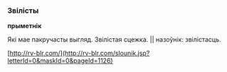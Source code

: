 ### Звілісты
**прыметнік**

Які мае пакручасты выгляд. Звілістая сцежка. || назоўнік: звілістасць.

<a rel="author">[http://rv-blr.com/](http://rv-blr.com/slounik.jsp?letterId=0&maskId=0&pageId=1126)</a>
